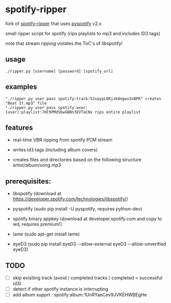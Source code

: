 spotify-ripper
=============

fork of [spotify-ripper](https://github.com/robbeofficial/spotifyripper) that uses [pyspotify](https://github.com/mopidy/pyspotify) v2.x

small ripper script for spotify (rips playlists to mp3 and includes ID3 tags)

note that stream ripping violates the ToC's of libspotify!

usage
-----
    ./ripper.py [username] [password] [spotify_url]

examples
--------
    "./ripper.py user pass spotify:track:52xaypL0Kjzk0ngwv3oBPR" creates "Beat It.mp3" file
    "./ripper.py user pass spotify:user:[user]:playlist:7HC9PMdSbwGBBn3EVTaCNx rips entire playlist

features
--------
* real-time VBR ripping from spotify PCM stream

* writes id3 tags (including album covers)

* creates files and directories based on the following structure artist/album/song.mp3

prerequisites:
--------------
* libspotify (download at https://developer.spotify.com/technologies/libspotify/)

* pyspotify (sudo pip install -U pyspotify, requires python-dev)

* spotify binary appkey (download at developer.spotify.com and copy to wd, requires premium!)

* lame (sudo apt-get install lame)

* eyeD3 (sudo pip install eyeD3 --allow-external eyeD3 --allow-unverified eyeD3)

TODO
----
- [ ] skip exisiting track (avoid / completed tracks / completed = successful id3)
- [ ] detect if other spotify instance is interrupting
- [ ] add album supprt : spotify:album:1UnRYaeCev9JVKEHWBEgHe

